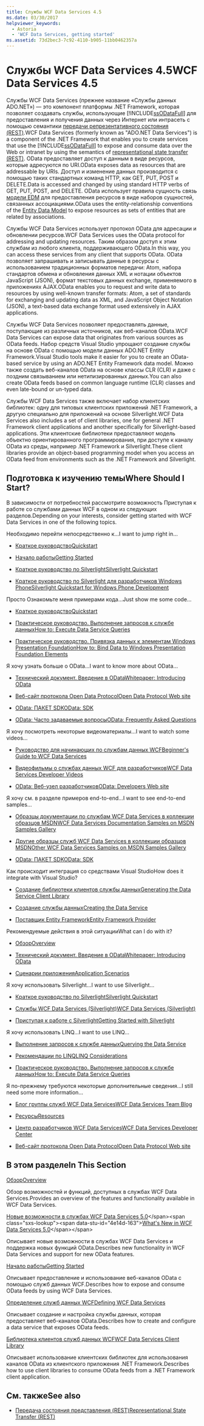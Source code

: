 ```yaml
---
title: Службы WCF Data Services 4.5
ms.date: 03/30/2017
helpviewer_keywords:
  - Astoria
  - 'WCF Data Services, getting started'
ms.assetid: 73d2bec3-7c92-4110-b905-11bb0462357a
---
```


# <a name="wcf-data-services-45"></a><span data-ttu-id="4e14d-102">Службы WCF Data Services 4.5</span><span class="sxs-lookup"><span data-stu-id="4e14d-102">WCF Data Services 4.5</span></span>

<span data-ttu-id="4e14d-103">Службы WCF Data Services (прежнее название «Службы данных ADO.NET») — это компонент платформы .NET Framework, которая позволяет создавать службы, использующие [!INCLUDE[ssODataFull](../../../../includes/ssodatafull-md.md)] для предоставления и получения данных через Интернет или интрасеть с помощью семантики [ передачи репрезентативного состояния (REST)](https://go.microsoft.com/fwlink/?LinkId=113919).</span><span class="sxs-lookup"><span data-stu-id="4e14d-103">WCF Data Services (formerly known as "ADO.NET Data Services") is a component of the .NET Framework that enables you to create services that use the [!INCLUDE[ssODataFull](../../../../includes/ssodatafull-md.md)] to expose and consume data over the Web or intranet by using the semantics of [representational state transfer (REST)](https://go.microsoft.com/fwlink/?LinkId=113919).</span></span> <span data-ttu-id="4e14d-104">OData предоставляет доступ к данным в виде ресурсов, которые адресуются по URI.</span><span class="sxs-lookup"><span data-stu-id="4e14d-104">OData exposes data as resources that are addressable by URIs.</span></span> <span data-ttu-id="4e14d-105">Доступ и изменение данных производится с помощью таких стандартных команд HTTP, как GET, PUT, POST и DELETE.</span><span class="sxs-lookup"><span data-stu-id="4e14d-105">Data is accessed and changed by using standard HTTP verbs of GET, PUT, POST, and DELETE.</span></span> <span data-ttu-id="4e14d-106">OData использует правила сущность связь [модели EDM](../../../../docs/framework/data/adonet/entity-data-model.md) для предоставления ресурсов в виде наборов сущностей, связанных ассоциациями.</span><span class="sxs-lookup"><span data-stu-id="4e14d-106">OData uses the entity-relationship conventions of the [Entity Data Model](../../../../docs/framework/data/adonet/entity-data-model.md) to expose resources as sets of entities that are related by associations.</span></span>

<span data-ttu-id="4e14d-107">Службы WCF Data Services использует протокол OData для адресации и обновлении ресурсов.</span><span class="sxs-lookup"><span data-stu-id="4e14d-107">WCF Data Services uses the OData protocol for addressing and updating resources.</span></span> <span data-ttu-id="4e14d-108">Таким образом доступ к этим службам из любого клиента, поддерживающего OData.</span><span class="sxs-lookup"><span data-stu-id="4e14d-108">In this way, you can access these services from any client that supports OData.</span></span> <span data-ttu-id="4e14d-109">OData позволяет запрашивать и записывать данные в ресурсы с использованием традиционных форматов передачи: Atom, набора стандартов обмена и обновления данных XML и нотации объектов JavaScript (JSON), формат текстовых данных exchange, применяемого в приложениях AJAX.</span><span class="sxs-lookup"><span data-stu-id="4e14d-109">OData enables you to request and write data to resources by using well-known transfer formats: Atom, a set of standards for exchanging and updating data as XML, and JavaScript Object Notation (JSON), a text-based data exchange format used extensively in AJAX applications.</span></span>

<span data-ttu-id="4e14d-110">Службы WCF Data Services позволяет предоставлять данные, поступающие из различных источников, как веб-каналов OData.</span><span class="sxs-lookup"><span data-stu-id="4e14d-110">WCF Data Services can expose data that originates from various sources as OData feeds.</span></span> <span data-ttu-id="4e14d-111">Набор средств Visual Studio упрощают создание службы на основе OData с помощью модели данных ADO.NET Entity Framework.</span><span class="sxs-lookup"><span data-stu-id="4e14d-111">Visual Studio tools make it easier for you to create an OData-based service by using an ADO.NET Entity Framework data model.</span></span> <span data-ttu-id="4e14d-112">Можно также создать веб-каналов OData на основе классы CLR (CLR) и даже с поздним связыванием или нетипизированных данных.</span><span class="sxs-lookup"><span data-stu-id="4e14d-112">You can also create OData feeds based on common language runtime (CLR) classes and even late-bound or un-typed data.</span></span>

<span data-ttu-id="4e14d-113">Службы WCF Data Services также включает набор клиентских библиотек: одну для типовых клиентских приложений .NET Framework, а другую специально для приложений на основе Silverlight.</span><span class="sxs-lookup"><span data-stu-id="4e14d-113">WCF Data Services also includes a set of client libraries, one for general .NET Framework client applications and another specifically for Silverlight-based applications.</span></span> <span data-ttu-id="4e14d-114">Эти клиентские библиотеки предоставляют модель объектно ориентированного программирования, при доступе к каналу OData из среды, например .NET Framework и Silverlight.</span><span class="sxs-lookup"><span data-stu-id="4e14d-114">These client libraries provide an object-based programming model when you access an OData feed from environments such as the .NET Framework and Silverlight.</span></span>

## <a name="where-should-i-start"></a><span data-ttu-id="4e14d-115">Подготовка к изучению темы</span><span class="sxs-lookup"><span data-stu-id="4e14d-115">Where Should I Start?</span></span>

<span data-ttu-id="4e14d-116">В зависимости от потребностей рассмотрите возможность Приступая к работе со службами данных WCF в одном из следующих разделов.</span><span class="sxs-lookup"><span data-stu-id="4e14d-116">Depending on your interests, consider getting started with WCF Data Services in one of the following topics.</span></span>

<span data-ttu-id="4e14d-117">Необходимо перейти непосредственно к…</span><span class="sxs-lookup"><span data-stu-id="4e14d-117">I want to jump right in...</span></span>

- [<span data-ttu-id="4e14d-118">Краткое руководство</span><span class="sxs-lookup"><span data-stu-id="4e14d-118">Quickstart</span></span>](../../../../docs/framework/data/wcf/quickstart-wcf-data-services.md)

- [<span data-ttu-id="4e14d-119">Начало работы</span><span class="sxs-lookup"><span data-stu-id="4e14d-119">Getting Started</span></span>](../../../../docs/framework/data/wcf/getting-started-with-wcf-data-services.md)

- [<span data-ttu-id="4e14d-120">Краткое руководство по Silverlight</span><span class="sxs-lookup"><span data-stu-id="4e14d-120">Silverlight Quickstart</span></span>](https://go.microsoft.com/fwlink/?LinkID=192782)

- [<span data-ttu-id="4e14d-121">Краткое руководство по Silverlight для разработчиков Windows Phone</span><span class="sxs-lookup"><span data-stu-id="4e14d-121">Silverlight Quickstart for Windows Phone Development</span></span>](https://go.microsoft.com/fwlink/?LinkID=214535)

<span data-ttu-id="4e14d-122">Просто Ознакомьте меня примерами кода...</span><span class="sxs-lookup"><span data-stu-id="4e14d-122">Just show me some code...</span></span>

- [<span data-ttu-id="4e14d-123">Краткое руководство</span><span class="sxs-lookup"><span data-stu-id="4e14d-123">Quickstart</span></span>](../../../../docs/framework/data/wcf/quickstart-wcf-data-services.md)

- [<span data-ttu-id="4e14d-124">Практическое руководство. Выполнение запросов к службе данных</span><span class="sxs-lookup"><span data-stu-id="4e14d-124">How to: Execute Data Service Queries</span></span>](../../../../docs/framework/data/wcf/how-to-execute-data-service-queries-wcf-data-services.md)

- [<span data-ttu-id="4e14d-125">Практическое руководство. Привязка данных к элементам Windows Presentation Foundation</span><span class="sxs-lookup"><span data-stu-id="4e14d-125">How to: Bind Data to Windows Presentation Foundation Elements</span></span>](../../../../docs/framework/data/wcf/bind-data-to-wpf-elements-wcf-data-services.md)

<span data-ttu-id="4e14d-126">Я хочу узнать больше о OData...</span><span class="sxs-lookup"><span data-stu-id="4e14d-126">I want to know more about OData...</span></span>

- [<span data-ttu-id="4e14d-127">Технический документ. Введение в OData</span><span class="sxs-lookup"><span data-stu-id="4e14d-127">Whitepaper: Introducing OData</span></span>](https://go.microsoft.com/fwlink/?LinkId=220867)

- [<span data-ttu-id="4e14d-128">Веб-сайт протокола Open Data Protocol</span><span class="sxs-lookup"><span data-stu-id="4e14d-128">Open Data Protocol Web site</span></span>](https://go.microsoft.com/fwlink/?LinkID=184554)

- [<span data-ttu-id="4e14d-129">OData: ПАКЕТ SDK</span><span class="sxs-lookup"><span data-stu-id="4e14d-129">OData: SDK</span></span>](https://go.microsoft.com/fwlink/?LinkID=185248)

- [<span data-ttu-id="4e14d-130">OData: Часто задаваемые вопросы</span><span class="sxs-lookup"><span data-stu-id="4e14d-130">OData: Frequently Asked Questions</span></span>](https://go.microsoft.com/fwlink/?LinkId=185867)

<span data-ttu-id="4e14d-131">Я хочу посмотреть некоторые видеоматериалы...</span><span class="sxs-lookup"><span data-stu-id="4e14d-131">I want to watch some videos...</span></span>

- [<span data-ttu-id="4e14d-132">Руководство для начинающих по службам данных WCF</span><span class="sxs-lookup"><span data-stu-id="4e14d-132">Beginner's Guide to WCF Data Services</span></span>](https://go.microsoft.com/fwlink/?LinkId=220864)

- [<span data-ttu-id="4e14d-133">Видеофильмы о службах данных WCF для разработчиков</span><span class="sxs-lookup"><span data-stu-id="4e14d-133">WCF Data Services Developer Videos</span></span>](https://go.microsoft.com/fwlink/?LinkId=220861)

- [<span data-ttu-id="4e14d-134">OData: Веб-узел разработчиков</span><span class="sxs-lookup"><span data-stu-id="4e14d-134">OData: Developers Web site</span></span>](https://go.microsoft.com/fwlink/?LinkId=185866)

<span data-ttu-id="4e14d-135">Я хочу см. в разделе примеров end-to-end...</span><span class="sxs-lookup"><span data-stu-id="4e14d-135">I want to see end-to-end samples...</span></span>

- [<span data-ttu-id="4e14d-136">Образцы документации по службам WCF Data Services в коллекции образцов MSDN</span><span class="sxs-lookup"><span data-stu-id="4e14d-136">WCF Data Services Documentation Samples on MSDN Samples Gallery</span></span>](https://go.microsoft.com/fwlink/?LinkID=220865)

- [<span data-ttu-id="4e14d-137">Другие образцы служб WCF Data Services в коллекции образцов MSDN</span><span class="sxs-lookup"><span data-stu-id="4e14d-137">Other WCF Data Services Samples on MSDN Samples Gallery</span></span>](https://go.microsoft.com/fwlink/?LinkId=220866)

- [<span data-ttu-id="4e14d-138">OData: ПАКЕТ SDK</span><span class="sxs-lookup"><span data-stu-id="4e14d-138">OData: SDK</span></span>](https://go.microsoft.com/fwlink/?LinkID=185248)

<span data-ttu-id="4e14d-139">Как происходит интеграция со средствами Visual Studio</span><span class="sxs-lookup"><span data-stu-id="4e14d-139">How does it integrate with Visual Studio?</span></span>

- [<span data-ttu-id="4e14d-140">Создание библиотеки клиентов службы данных</span><span class="sxs-lookup"><span data-stu-id="4e14d-140">Generating the Data Service Client Library</span></span>](../../../../docs/framework/data/wcf/generating-the-data-service-client-library-wcf-data-services.md)

- [<span data-ttu-id="4e14d-141">Создание службы данных</span><span class="sxs-lookup"><span data-stu-id="4e14d-141">Creating the Data Service</span></span>](../../../../docs/framework/data/wcf/creating-the-data-service.md)

- [<span data-ttu-id="4e14d-142">Поставщик Entity Framework</span><span class="sxs-lookup"><span data-stu-id="4e14d-142">Entity Framework Provider</span></span>](../../../../docs/framework/data/wcf/entity-framework-provider-wcf-data-services.md)

<span data-ttu-id="4e14d-143">Рекомендуемые действия в этой ситуации</span><span class="sxs-lookup"><span data-stu-id="4e14d-143">What can I do with it?</span></span>

- [<span data-ttu-id="4e14d-144">Обзор</span><span class="sxs-lookup"><span data-stu-id="4e14d-144">Overview</span></span>](../../../../docs/framework/data/wcf/wcf-data-services-overview.md)

- [<span data-ttu-id="4e14d-145">Технический документ. Введение в OData</span><span class="sxs-lookup"><span data-stu-id="4e14d-145">Whitepaper: Introducing OData</span></span>](https://go.microsoft.com/fwlink/?LinkId=220867)

- [<span data-ttu-id="4e14d-146">Сценарии приложения</span><span class="sxs-lookup"><span data-stu-id="4e14d-146">Application Scenarios</span></span>](../../../../docs/framework/data/wcf/application-scenarios-wcf-data-services.md)

<span data-ttu-id="4e14d-147">Я хочу использовать Silverlight...</span><span class="sxs-lookup"><span data-stu-id="4e14d-147">I want to use Silverlight...</span></span>

- [<span data-ttu-id="4e14d-148">Краткое руководство по Silverlight</span><span class="sxs-lookup"><span data-stu-id="4e14d-148">Silverlight Quickstart</span></span>](https://go.microsoft.com/fwlink/?LinkID=192782)

- [<span data-ttu-id="4e14d-149">Службы WCF Data Services (Silverlight)</span><span class="sxs-lookup"><span data-stu-id="4e14d-149">WCF Data Services (Silverlight)</span></span>](https://go.microsoft.com/fwlink/?LinkID=143149)

- [<span data-ttu-id="4e14d-150">Приступая к работе с Silverlight</span><span class="sxs-lookup"><span data-stu-id="4e14d-150">Getting Started with Silverlight</span></span>](https://go.microsoft.com/fwlink/?LinkId=148366)

<span data-ttu-id="4e14d-151">Я хочу использовать LINQ...</span><span class="sxs-lookup"><span data-stu-id="4e14d-151">I want to use LINQ...</span></span>

- [<span data-ttu-id="4e14d-152">Выполнение запросов к службе данных</span><span class="sxs-lookup"><span data-stu-id="4e14d-152">Querying the Data Service</span></span>](../../../../docs/framework/data/wcf/querying-the-data-service-wcf-data-services.md)

- [<span data-ttu-id="4e14d-153">Рекомендации по LINQ</span><span class="sxs-lookup"><span data-stu-id="4e14d-153">LINQ Considerations</span></span>](../../../../docs/framework/data/wcf/linq-considerations-wcf-data-services.md)

- [<span data-ttu-id="4e14d-154">Практическое руководство. Выполнение запросов к службе данных</span><span class="sxs-lookup"><span data-stu-id="4e14d-154">How to: Execute Data Service Queries</span></span>](../../../../docs/framework/data/wcf/how-to-execute-data-service-queries-wcf-data-services.md)

<span data-ttu-id="4e14d-155">Я по-прежнему требуются некоторые дополнительные сведения...</span><span class="sxs-lookup"><span data-stu-id="4e14d-155">I still need some more information...</span></span>

- [<span data-ttu-id="4e14d-156">Блог группы служб WCF Data Services</span><span class="sxs-lookup"><span data-stu-id="4e14d-156">WCF Data Services Team Blog</span></span>](https://go.microsoft.com/fwlink/?LinkID=150511)

- [<span data-ttu-id="4e14d-157">Ресурсы</span><span class="sxs-lookup"><span data-stu-id="4e14d-157">Resources</span></span>](../../../../docs/framework/data/wcf/wcf-data-services-resources.md)

- [<span data-ttu-id="4e14d-158">Центр разработчиков WCF Data Services</span><span class="sxs-lookup"><span data-stu-id="4e14d-158">WCF Data Services Developer Center</span></span>](https://go.microsoft.com/fwlink/?LinkId=220868)

- [<span data-ttu-id="4e14d-159">Веб-сайт протокола Open Data Protocol</span><span class="sxs-lookup"><span data-stu-id="4e14d-159">Open Data Protocol Web site</span></span>](https://go.microsoft.com/fwlink/?LinkID=184554)

## <a name="in-this-section"></a><span data-ttu-id="4e14d-160">В этом разделе</span><span class="sxs-lookup"><span data-stu-id="4e14d-160">In This Section</span></span>

[<span data-ttu-id="4e14d-161">Обзор</span><span class="sxs-lookup"><span data-stu-id="4e14d-161">Overview</span></span>](../../../../docs/framework/data/wcf/wcf-data-services-overview.md)

<span data-ttu-id="4e14d-162">Обзор возможностей и функций, доступных в службах WCF Data Services.</span><span class="sxs-lookup"><span data-stu-id="4e14d-162">Provides an overview of the features and functionality available in WCF Data Services.</span></span>

<span data-ttu-id="4e14d-163">[Новые возможности в службах WCF Data Services 5.0](https://docs.microsoft.com/previous-versions/dotnet/wcf-data-services/ee373845(v=vs.103))</span><span class="sxs-lookup"><span data-stu-id="4e14d-163">[What's New in WCF Data Services 5.0](https://docs.microsoft.com/previous-versions/dotnet/wcf-data-services/ee373845(v=vs.103))</span></span>

<span data-ttu-id="4e14d-164">Описывает новые возможности в службах WCF Data Services и поддержка новых функций OData.</span><span class="sxs-lookup"><span data-stu-id="4e14d-164">Describes new functionality in WCF Data Services and support for new OData features.</span></span>

[<span data-ttu-id="4e14d-165">Начало работы</span><span class="sxs-lookup"><span data-stu-id="4e14d-165">Getting Started</span></span>](../../../../docs/framework/data/wcf/getting-started-with-wcf-data-services.md)

<span data-ttu-id="4e14d-166">Описывает предоставление и использование веб-каналов OData с помощью служб данных WCF.</span><span class="sxs-lookup"><span data-stu-id="4e14d-166">Describes how to expose and consume OData feeds by using WCF Data Services.</span></span>

[<span data-ttu-id="4e14d-167">Определение служб данных WCF</span><span class="sxs-lookup"><span data-stu-id="4e14d-167">Defining WCF Data Services</span></span>](../../../../docs/framework/data/wcf/defining-wcf-data-services.md)

<span data-ttu-id="4e14d-168">Описывает создание и настройка службы данных, которая предоставляет веб-каналов OData.</span><span class="sxs-lookup"><span data-stu-id="4e14d-168">Describes how to create and configure a data service that exposes OData feeds.</span></span>

[<span data-ttu-id="4e14d-169">Библиотека клиентов служб данных WCF</span><span class="sxs-lookup"><span data-stu-id="4e14d-169">WCF Data Services Client Library</span></span>](../../../../docs/framework/data/wcf/wcf-data-services-client-library.md)

<span data-ttu-id="4e14d-170">Описывает использование клиентских библиотек для использования каналов OData из клиентского приложения .NET Framework.</span><span class="sxs-lookup"><span data-stu-id="4e14d-170">Describes how to use client libraries to consume OData feeds from a .NET Framework client application.</span></span>

## <a name="see-also"></a><span data-ttu-id="4e14d-171">См. также</span><span class="sxs-lookup"><span data-stu-id="4e14d-171">See also</span></span>

- [<span data-ttu-id="4e14d-172">Передача состояния представления (REST)</span><span class="sxs-lookup"><span data-stu-id="4e14d-172">Representational State Transfer (REST)</span></span>](https://go.microsoft.com/fwlink/?LinkId=113919)
